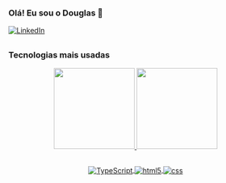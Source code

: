 ### Olá! Eu sou o Douglas 👋

[![LinkedIn](https://img.shields.io/badge/LinkedIn-0077B5?style=for-the-badge&logo=linkedin&logoColor=white)]()

##

### Tecnologias mais usadas

<div style="display: inline_block"  align="center">
 <a href="https://github.com/douglaswe">

<img height="160m" src="https://github-readme-stats.vercel.app/api?username=douglaswe&show_icons=true&theme=react" />

<img height="160m" src="https://github-readme-stats.vercel.app/api/top-langs/?username=douglaswe&layout=compact&langs_count=7&theme=react" />

##
   
<div style="display: inline_block">
  <img align="center" alt="TypeScript" src="https://img.shields.io/badge/TypeScript-007ACC?style=for-the-badge&logo=typescript&logoColor=white" />
  <img align="center" alt="html5" src="https://img.shields.io/badge/HTML5-E34F26?style=for-the-badge&logo=html5&logoColor=white" />
  <img align="center" alt="css" src="https://img.shields.io/badge/CSS3-1572B6?style=for-the-badge&logo=css3&logoColor=white" />

